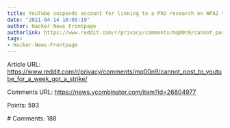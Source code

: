 ```yaml
---
title: YouTube suspends account for linking to a PhD research on WPA2 vulnerability
date: "2021-04-14 10:05:19"
author: Hacker News Frontpage
authorlink: https://www.reddit.com/r/privacy/comments/mq00n9/cannot_post_to_youtube_for_a_week_got_a_strike/
tags:
- Hacker-News-Frontpage
---
```


<p>Article URL: <a href="https://www.reddit.com/r/privacy/comments/mq00n9/cannot_post_to_youtube_for_a_week_got_a_strike/">https://www.reddit.com/r/privacy/comments/mq00n9/cannot_post_to_youtube_for_a_week_got_a_strike/</a></p>
<p>Comments URL: <a href="https://news.ycombinator.com/item?id=26804977">https://news.ycombinator.com/item?id=26804977</a></p>
<p>Points: 593</p>
<p># Comments: 188</p>
